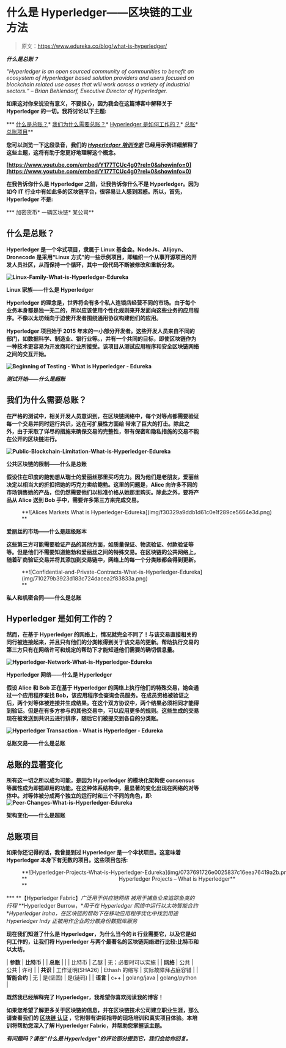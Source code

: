 # 什么是 Hyperledger——区块链的工业方法

> 原文：<https://www.edureka.co/blog/what-is-hyperledger/>

***什么是总账？***

*“Hyperledger is an open sourced community of communities to benefit an ecosystem of Hyperledger based solution providers and users focused on blockchain related use cases that will work across a variety of industrial sectors.“ – Brian Behlendorf, Executive Director of Hyperledger.*

**如果这对你来说没有意义，不要担心，因为我会在这篇博客中解释关于 Hyperledger 的一切。我将讨论以下主题:**

***   [什么是总账？](#What)*   [我们为什么需要总账？](#why)*   [Hyperledger 是如何工作的？](#how)*   [总账](#change)*   [总账项目](#projects)**

**您可以浏览一下这段录音，我们的 ***[Hyperledger 培训专家](https://www.edureka.co/blockchain-training)*** 已经用示例详细解释了这些主题，这将有助于您更好地理解这个概念。**

**[https://www.youtube.com/embed/Y177TCUc4g0?rel=0&showinfo=0](https://www.youtube.com/embed/Y177TCUc4g0?rel=0&showinfo=0)**

**在我告诉你什么是 Hyperledger 之前，让我告诉你什么不是 Hyperledger。因为如今 IT 行业中有如此多的区块链平台，很容易让人感到困惑。所以，首先，Hyperledger 不是:**

***   加密货币*   一辆区块链*   某公司**

## ****什么是总账？****

**Hyperledger 是一个伞式项目，隶属于 Linux 基金会。NodeJs、Alljoyn、Dronecode 是采用“Linux 方式”的一些示例项目，即编织一个从事开源项目的开发人员社区，从而保持一个循环，其中一段代码不断被修改和重新分发。**

**![Linux-Family-What-is-Hyperledger-Edureka](img/b2d35acff1fc9abb84b11f0ce6469d1d.png)**

****Linux 家族——什么是 Hyperledger****

**Hyperledger 的理念是，世界将会有多个私人连锁店经营不同的市场。由于每个业务本身都是独一无二的，所以应该使用个性化规则来开发面向这些业务的应用程序。不像以太坊倾向于迫使开发者围绕通用协议构建他们的应用。**

**Hyperledger 项目始于 2015 年末的一小部分开发者。这些开发人员来自不同的部门，如数据科学、制造业、银行业等。，并有一个共同的目标，即使区块链作为一种技术更容易为开发商和行业所接受。该项目从测试应用程序和安全区块链网络之间的交互开始。**

**![Beginning of Testing - What is Hyperledger - Edureka](img/c4adf99aff28c8ee658db6108e04282d.png)**

*****测试开始——什么是超账*****

## ****我们为什么需要总账？****

**在严格的测试中，相关开发人员意识到，在区块链网络中，每个对等点都需要验证每一个交易并同时运行共识，这在可扩展性方面给 带来了巨大的打击。除此之外，由于采取了详尽的措施来确保交易的完整性，带有保密和隐私措施的交易不能在公开的区块链进行。**

**![ Public-Blockchain-Limitation-What-is-Hyperledger-Edureka](img/f1bea2c6149ea4ce78096767d800f28b.png)**

****公共区块链的限制——什么是总账****

**假设住在印度的鲍勃想从瑞士的爱丽丝那里买巧克力。因为他们是老朋友，爱丽丝决定以相当大的折扣把她的巧克力卖给鲍勃。这里的问题是，Alice 向许多不同的市场销售她的产品，但仍然需要他们以标准价格从她那里购买。除此之外，要将产品从 Alice 送到 Bob 手中，需要许多第三方来完成交易。**

<figure id="attachment_57905" aria-describedby="caption-attachment-57905" style="width: 761px" class="wp-caption aligncenter">**![Alices Markets What is Hyperledger-Edureka](img/f30329a9ddb1d61c0e1f289ce5664e3d.png)

<figcaption id="caption-attachment-57905" class="wp-caption-text"></figcaption>** </figure>

****爱丽丝的市场——什么是超级账本****

**这些第三方可能需要验证产品的其他方面，如质量保证、物流验证、付款验证等等。但是他们不需要知道鲍勃和爱丽丝之间的特殊交易。在区块链的公共网络上，随着矿商验证交易并将其添加到交易链中，网络上的每一个分类账都会得到更新。**

<figure id="attachment_57906" aria-describedby="caption-attachment-57906" style="width: 755px" class="wp-caption aligncenter">**![Confidential-and-Private-Contracts-What-is-Hyperledger-Edureka](img/710279b3923d183c724dacea2f83833a.png)

<figcaption id="caption-attachment-57906" class="wp-caption-text"></figcaption>** </figure>

****私人和机密合同——什么是总账****

## ****Hyperledger 是如何工作的？****

**然而，在基于 Hyperledger 的网络上，情况就完全不同了！与该交易直接相关的同行被连接起来，并且只有他们的分类帐得到关于该交易的更新。帮助执行交易的第三方只有在网络许可和规定的帮助下才能知道他们需要的确切信息量。**

**![Hyperledger-Network-What-is-Hyperledger-Edureka](img/640e3bca6903a94f69a378fa3b8b6aca.png)**

****Hyperledger 网络——什么是 Hyperledger****

**假设 Alice 和 Bob 正在基于 Hyperledger 的网络上执行他们的特殊交易，她会通过一个应用程序查找 Bob，该应用程序会查询会员服务。在成员资格被验证之后，两个对等体被连接并生成结果。在这个双方协议中，两个结果必须相同才能得到验证。但是在有多方参与的其他交易中，可以应用更多的规则。这些生成的交易现在被发送到共识云进行排序，随后它们被提交到各自的分类账。**

**![Hyperledger Transaction - What is Hyperledger - Edureka](img/3270c9ba742534fe544a18530b9db474.png)**

****总账交易——什么是总账****

## ****总账的显著变化****

**所有这一切之所以成为可能，是因为 Hyperledger 的模块化架构使 consensus 等属性成为即插即用的功能。在这种体系结构中，最显著的变化出现在网络的对等体中。对等体被分成两个独立的运行时和三个不同的角色，即:![Peer-Changes-What-is-Hyperledger-Edureka](img/91f8e216d7374fd30c9b67715cefe04d.png)**

****架构变化——什么是超账****

## ****总账项目****

**如果你还记得的话，我曾提到过 Hyperledger 是一个伞状项目。这意味着 Hyperledger 本身下有无数的项目。这些项目包括:**

<figure id="attachment_57912" aria-describedby="caption-attachment-57912" style="width: 747px" class="wp-caption aligncenter">**![Hyperledger-Projects-What-is-Hyperledger-Edureka](img/0737691726e0025837c16eea76419a2b.png)

<figcaption id="caption-attachment-57912" class="wp-caption-text">**                                                             Hyperledger Projects – What is Hyperledger**</figcaption>** </figure>

***   **【Hyperledger Fabric】**广泛用于供应链网络*   被用于捕鱼业来追踪鱼类的行程*   **Hyperledger Burrow，**用于在 Hyperledger 网络中运行以太坊智能合约*   **Hyperledger Iroha，**在区块链的帮助下在移动应用程序优化中找到用途*   Hyperledger Indy 正被用作企业的分散身份数据库服务**

**现在我们知道了什么是 Hyperledger，为什么当今的 it 行业需要它，以及它是如何工作的，让我们将 Hyperledger 与两个最著名的区块链网络进行比较:比特币和以太坊。**

| **参数** | **比特币** |  | **总账** |
|  | 比特币 | 乙醚 | 无；必要时可以实施 |
| **网络** | 公共 | 公共 | 许可 |
| **共识** | 工作证明(SHA26) | Ethash 的缩写 | 实际故障拜占庭容错 |
| **智能合约** | 无 | 是(坚固) | 是(链码) |
| **语言** | c++ | golang/java | golang/python |

**既然我已经解释完了 Hyperledger，我希望你喜欢阅读我的博客！**

**如果您希望了解更多关于区块链的信息，并在区块链技术公司建立职业生涯，那么请查看我们的 [**区块链** **认证**](https://www.edureka.co/blockchain-training) ，它附带有讲师指导的现场培训和真实项目体验。本培训将帮助您深入了解 Hyperledger Fabric，并帮助您掌握该主题。**

***有问题吗？请在“什么是 Hyperledger”的评论部分提到它，我们会给你回复。***